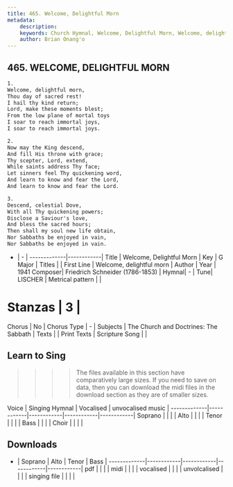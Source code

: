 ```yaml
---
title: 465. Welcome, Delightful Morn
metadata:
    description: 
    keywords: Church Hymnal, Welcome, Delightful Morn, Welcome, delightful morn, 
    author: Brian Onang'o
---
```



## 465. WELCOME, DELIGHTFUL MORN

```txt
1.
Welcome, delightful morn, 
Thou day of sacred rest! 
I hail thy kind return; 
Lord, make these moments blest; 
From the low plane of mortal toys 
I soar to reach immortal joys, 
I soar to reach immortal joys. 

2.
Now may the King descend, 
And fill His throne with grace; 
Thy scepter, Lord, extend, 
While saints address Thy face; 
Let sinners feel Thy quickening word, 
And learn to know and fear the Lord, 
And learn to know and fear the Lord. 

3.
Descend, celestial Dove, 
With all Thy quickening powers; 
Disclose a Saviour's love, 
And bless the sacred hours; 
Then shall my soul new life obtain, 
Nor Sabbaths be enjoyed in vain, 
Nor Sabbaths be enjoyed in vain.
```

- |   -  |
-------------|------------|
Title | Welcome, Delightful Morn |
Key | G Major |
Titles |  |
First Line | Welcome, delightful morn |
Author | 
Year | 1941
Composer| Friedrich Schneider (1786-1853) |
Hymnal|  - |
Tune| LISCHER |
Metrical pattern | |
# Stanzas | 3 |
Chorus | No |
Chorus Type | - |
Subjects | The Church and Doctrines: The Sabbath |
Texts |  |
Print Texts | 
Scripture Song |  |
  
## Learn to Sing

>>>> The files available in this section have comparatively large sizes. If you need to save on data, then you can download the midi files in the download section as they are of smaller sizes.

Voice |  Singing Hymnal | Vocalised | unvocalised music |
-------------|------------|------------|------------|------------|
Soprano | | | |
Alto | | | |
Tenor | | | |
Bass | | | |
Choir | | | |

## Downloads

- |  Soprano | Alto | Tenor | Bass |
-------------|------------|------------|------------|------------|
pdf | | | |
midi | | | |
vocalised | | | |
unvolcalised | | | |
singing file | | | |
  
